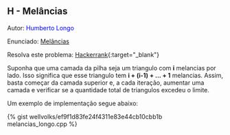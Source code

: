 ## H - Melâncias
<div id="melancias"></div>

Autor: <font color = "blue">Humberto Longo</font>

Enunciado: [Melâncias][ph]

Resolva este problema: [Hackerrank][hackerrank-a]{:target="_blank"}

[ph]:https://github.com/maratonago/maratonago.github.io/raw/master/_includes/pdfs/primeira_comp_inf_ufg/H.pdf
[hackerrank-a]:		https://www.hackerrank.com/contests/ufg-contest-calouros/challenges/melancias

Suponha que uma camada da pilha seja um triangulo com <b>i</b> melancias por lado. Isso significa que esse triangulo tem <b>i + (i-1) + ... + 1</b> melancias. 
Assim, basta começar da camada superior e, a cada iteração, aumentar uma camada e verificar se a quantidade total de triangulos excedeu o limite.

Um exemplo de implementação segue abaixo:

{% gist wellvolks/ef9f1d83fe24f4311e83e44cb10cbb1b melancias_longo.cpp %}
